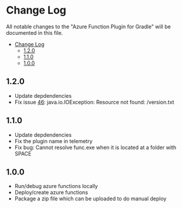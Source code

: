 # Change Log
All notable changes to the "Azure Function Plugin for Gradle" will be documented in this file.
- [Change Log](#change-log)
  - [1.2.0](#120)
  - [1.1.0](#110)
  - [1.0.0](#100)

## 1.2.0
- Update depdendencies
- Fix issue [46](https://github.com/microsoft/azure-gradle-plugins/issues/46): java.io.IOException: Resource not found: /version.txt


## 1.1.0
- Update depdendencies
- Fix the plugin name in telemetry 
- Fix bug: Cannot resolve func.exe when it is located at a folder with SPACE


## 1.0.0
- Run/debug azure functions locally
- Deploy/create azure functions
- Package a zip file which can be uploaded to do manual deploy
